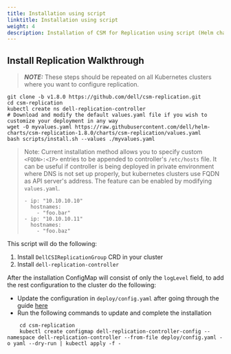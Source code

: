 ```yaml
---
title: Installation using script
linktitle: Installation using script
weight: 4
description: Installation of CSM for Replication using script (Helm chart)
---
```


## Install Replication Walkthrough
> **_NOTE:_**  These steps should be repeated on all Kubernetes clusters where you want to configure replication.

```shell
git clone -b v1.8.0 https://github.com/dell/csm-replication.git
cd csm-replication
kubectl create ns dell-replication-controller
# Download and modify the default values.yaml file if you wish to customize your deployment in any way
wget -O myvalues.yaml https://raw.githubusercontent.com/dell/helm-charts/csm-replication-1.8.0/charts/csm-replication/values.yaml
bash scripts/install.sh --values ./myvalues.yaml
```
>Note: Current installation method allows you to specify custom `<FQDN>:<IP>` entries to be appended to controller's `/etc/hosts` file. It can be useful if controller is being deployed in private environment where DNS is not set up properly, but kubernetes clusters use FQDN as API server's address.
> The feature can be enabled by modifying `values.yaml`.
>``` hostAliases:
> - ip: "10.10.10.10"
>   hostnames:
>     - "foo.bar"
> - ip: "10.10.10.11"
>   hostnames:
>     - "foo.baz"

This script will do the following:
1. Install `DellCSIReplicationGroup` CRD in your cluster
2. Install `dell-replication-controller`

After the installation ConfigMap will consist of only the `logLevel` field, to add the rest configuration to the cluster do the following:
* Update the configuration in `deploy/config.yaml` after going through the guide [here](../configmap-secrets)
* Run the following commands to update and complete the installation
```shell
    cd csm-replication
    kubectl create configmap dell-replication-controller-config --namespace dell-replication-controller --from-file deploy/config.yaml -o yaml --dry-run | kubectl apply -f -
```
